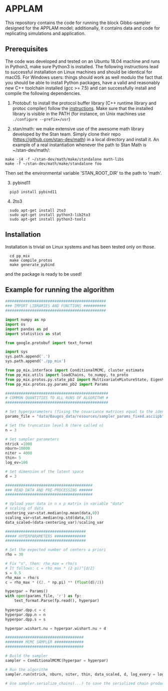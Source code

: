 # APPLAM
This repository contains the code for running the block Gibbs-sampler designed for the APPLAM model; additionally, it contains data and code for replicating simulations and application.

## Prerequisites

The code was developed and tested on an Ubuntu 18.04 machine and runs in Python3, make sure Python3 is installed. The following instructions lead to successful installation on Linux machines and should be identical for macOS. 
For Windows users: things should work as well modulo the fact that you should be able to install Python packages, have a valid and reasonably new C++ toolchain installed (gcc >= 7.5) and can successfully install and compile the following dependencies.

1. Protobuf: to install the protocol buffer library (C++ runtime library and protoc compiler) follow the [instructions](https://github.com/protocolbuffers/protobuf/tree/master/src). Make sure that the installed library is visible in the PATH (for instance, on Unix machines use `./configure --prefix=/usr`)

2. stan/math: we make extensive use of the awesome math library developed by the Stan team. Simply clone their repo (https://github.com/stan-dev/math) in a local directory and install it. An example of a real instantiation whenever the path to Stan Math is ~/stan-dev/math/:
```shell
make -j4 -f ~/stan-dev/math/make/standalone math-libs
make -f ~/stan-dev/math/make/standalone foo
```
Then set the environmental variable 'STAN_ROOT_DIR' to the path to 'math'.

3. pybind11
```shell
  pip3 install pybind11
```

4. 2to3
```shell
  sudo apt-get install 2to3
  sudo apt-get install python3-lib2to3
  sudo apt-get install python3-toolz
```
## Installation
Installation is trivial on Linux systems and has been tested only on those.
```shell
  cd pp_mix
  make compile_protos
  make generate_pybind
```
and the package is ready to be used!

## Example for running the algorithm

```python
#############################################
### IMPORT LIBRARIES AND FUNCTIONS ##########
#############################################

import numpy as np
import os
import pandas as pd
import statistics as stat

from google.protobuf import text_format

import sys
sys.path.append('.')
sys.path.append('./pp_mix')

from pp_mix.interface import ConditionalMCMC, cluster_estimate
from pp_mix.utils import loadChains, to_numpy, to_proto
from pp_mix.protos.py.state_pb2 import MultivariateMixtureState, EigenVector, EigenMatrix
from pp_mix.protos.py.params_pb2 import Params

##############################################
# COMMON QUANTITIES TO ALL RUNS OF ALGORITHM #
##############################################

# Set hyperparameters (fixing the covariance matrices equal to the identity, both Sigma e Deltas)
params_file = "data/Bauges_data/resources/sampler_params_fixed.asciipb" # substitute with your own file with identical structure

# Set the truncation level N (here called n)
n = 3

# Set sampler parameters
ntrick =1000
nburn=10000
niter = 4000
thin= 5
log_ev=100

# Set dimension of the latent space
d = 3

#######################################
### READ DATA AND PRE-PROCESSING ######
#######################################

# Upload your data in n x p matrix in variable "data"
# scaling of data
centering_var=stat.median(np.mean(data,0))
scaling_var=stat.median(np.std(data,0))
data_scaled=(data-centering_var)/scaling_var

####################################
##### HYPERPARAMETERS ##############
####################################

# Set the expected number of centers a priori
rho = 30

# Fix "s", then: rho_max = rho/s
# It follows: c = rho_max * (2 pi)^{d/2}
s = 0.5
rho_max = rho/s
c = rho_max * ((2. * np.pi) ** (float(d)/2))

hyperpar = Params()
with open(params_file, 'r') as fp:
    text_format.Parse(fp.read(), hyperpar)
    
hyperpar.dpp.c = c
hyperpar.dpp.n = n
hyperpar.dpp.s = s

hyperpar.wishart.nu = hyperpar.wishart.nu + d

###################################
######## MCMC SAMPLER #############
###################################

# Build the sampler
sampler = ConditionalMCMC(hyperpar = hyperpar)

# Run the algorithm
sampler.run(ntrick, nburn, niter, thin, data_scaled, d, log_every = log_ev)

# Use sampler.serialize_chains(...) to save the serialized chain produced by the sampler
```
